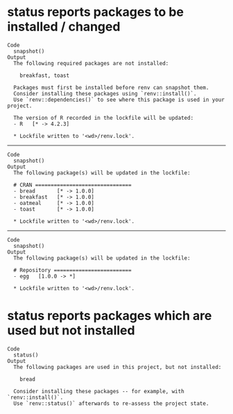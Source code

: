 # status reports packages to be installed / changed

    Code
      snapshot()
    Output
      The following required packages are not installed:
      
      	breakfast, toast
      
      Packages must first be installed before renv can snapshot them.
      Consider installing these packages using `renv::install()`.
      Use `renv::dependencies()` to see where this package is used in your project.
      
      The version of R recorded in the lockfile will be updated:
      - R   [* -> 4.2.3]
      
      * Lockfile written to '<wd>/renv.lock'.

---

    Code
      snapshot()
    Output
      The following package(s) will be updated in the lockfile:
      
      # CRAN ===============================
      - bread       [* -> 1.0.0]
      - breakfast   [* -> 1.0.0]
      - oatmeal     [* -> 1.0.0]
      - toast       [* -> 1.0.0]
      
      * Lockfile written to '<wd>/renv.lock'.

---

    Code
      snapshot()
    Output
      The following package(s) will be updated in the lockfile:
      
      # Repository =========================
      - egg   [1.0.0 -> *]
      
      * Lockfile written to '<wd>/renv.lock'.

# status reports packages which are used but not installed

    Code
      status()
    Output
      The following packages are used in this project, but not installed:
      
      	bread
      
      Consider installing these packages -- for example, with `renv::install()`.
      Use `renv::status()` afterwards to re-assess the project state.
      

